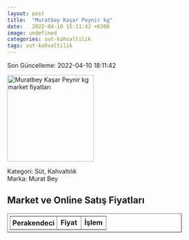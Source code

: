 ```yaml
---
layout: post
title:  "Muratbey Kaşar Peynir kg"
date:   2022-04-10 15:11:42 +0300
image: undefined
categories: sut-kahvaltilik
tags: sut-kahvaltilik
---
```


Son Güncelleme: 2022-04-10 18:11:42

<img src="undefined" width="200" alt="Muratbey Kaşar Peynir kg market fiyatları" />

Kategori: Süt, Kahvaltılık
<br />
Marka: Murat Bey

<h2>Market ve Online Satış Fiyatları</h2>

<table border="1" style="padding: 5px;width:80%;">
  <tr>
    <td style="padding: 5px;"><strong>Perakendeci</strong></td>
    <td><strong>Fiyat</strong></td>
    <td><strong>İşlem</strong></td>
  </tr>
  
</table>

